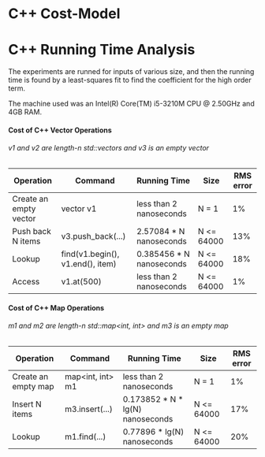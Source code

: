 # C++ Cost-Model

# C++ Running Time Analysis

The experiments are runned for inputs of various size, and then the running time is found by a least-squares fit to find the coefficient for the high order term. 

The machine used was an Intel(R) Core(TM) i5-3210M CPU @ 2.50GHz and 4GB RAM.

#### Cost of C++ Vector Operations
###### v1 and v2 are length-n std::vectors<int> and v3 is an empty vector
| Operation | Command | Running Time | Size | RMS error |
| --- | --- | --- | --- | --- |
| Create an empty vector | vector<int> v1 | less than 2 nanoseconds | N = 1 | 1% |
| Push back N items | v3.push_back(...) | 2.57084 * N nanoseconds | N <= 64000 | 13% |
| Lookup | find(v1.begin(), v1.end(), item) | 0.385456 * N nanoseconds | N <= 64000 | 18% |
| Access | v1.at(500) | less than 2 nanoseconds | N <= 64000 | 1% |

#### Cost of C++ Map Operations
###### m1 and m2 are length-n std::map<int, int> and m3 is an empty map
| Operation | Command | Running Time | Size | RMS error |
| --- | --- | --- | --- | --- |
| Create an empty map | map<int, int> m1 | less than 2 nanoseconds | N = 1 | 1% |
| Insert N items | m3.insert(...) | 0.173852 * N * lg(N) nanoseconds | N <= 64000 | 17% |
| Lookup | m1.find(...) | 0.77896 * lg(N) nanoseconds | N <= 64000 | 20% |
